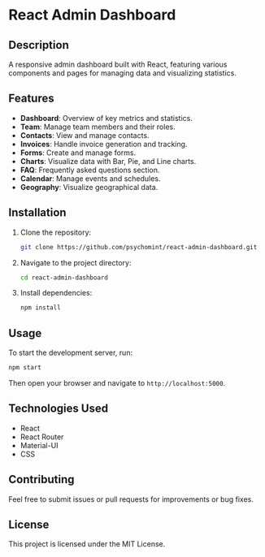 # React Admin Dashboard

## Description
A responsive admin dashboard built with React, featuring various components and pages for managing data and visualizing statistics.

## Features
- **Dashboard**: Overview of key metrics and statistics.
- **Team**: Manage team members and their roles.
- **Contacts**: View and manage contacts.
- **Invoices**: Handle invoice generation and tracking.
- **Forms**: Create and manage forms.
- **Charts**: Visualize data with Bar, Pie, and Line charts.
- **FAQ**: Frequently asked questions section.
- **Calendar**: Manage events and schedules.
- **Geography**: Visualize geographical data.

## Installation
1. Clone the repository:
   ```bash
   git clone https://github.com/psychomint/react-admin-dashboard.git
   ```
2. Navigate to the project directory:
   ```bash
   cd react-admin-dashboard
   ```
3. Install dependencies:
   ```bash
   npm install
   ```

## Usage
To start the development server, run:
```bash
npm start
```
Then open your browser and navigate to `http://localhost:5000`.

## Technologies Used
- React
- React Router
- Material-UI
- CSS

## Contributing
Feel free to submit issues or pull requests for improvements or bug fixes.

## License
This project is licensed under the MIT License.

